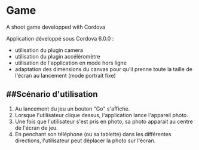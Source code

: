 # Game
A shoot game developped with Cordova

Application développé sous Cordova 6.0.0 :

<p align="center">

</p>

- utilisation du plugin camera
- utilisation du plugin accéléromètre
- utilisation de l'application en mode hors ligne
- adaptation des dimensions du canvas pour qu'il prenne toute la taille de l'écran au lancement (mode portrait fixe)

##Scénario d'utilisation
---
1. Au lancement du jeu un bouton "Go" s'affiche. 
2. Lorsque l'utilisateur clique dessus, l'application lance l'appareil photo. 
3. Une fois que l'utilisateur s'est pris en photo, sa photo apparait au centre de l'écran de jeu. 
4. En penchant son téléphone (ou sa tablette) dans les différentes directions, l'utilisateur peut déplacer la photo sur l'écran. 



